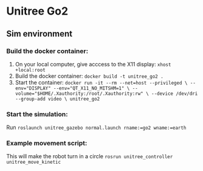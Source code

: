 # Unitree Go2

## Sim environment
### Build the docker container:
1. On your local computer, give acccess to the X11 display: `xhost +local:root`
2. Build the docker container: `docker build -t unitree_go2 .`
3. Start the container: ```docker run -it --rm --net=host --privileged \
    --env="DISPLAY" --env="QT_X11_NO_MITSHM=1" \
    --volume="$HOME/.Xauthority:/root/.Xauthority:rw" \
    --device /dev/dri --group-add video \
    unitree_go2```

### Start the simulation:
Run `roslaunch unitree_gazebo normal.launch rname:=go2 wname:=earth`

### Example movement script:
This will make the robot turn in a circle `rosrun unitree_controller unitree_move_kinetic`
